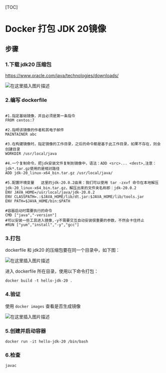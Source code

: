 [TOC]

# Docker 打包 JDK 20镜像

## 步骤

### 1.下载 jdk20 压缩包

https://www.oracle.com/java/technologies/downloads/

![在这里插入图片描述](https://img-blog.csdnimg.cn/d9805a02e79144be9dc35cebcef3311e.png)



### 2.编写 dockerfile



```shell

#1.指定基础镜像，并且必须是第一条指令
FROM centos:7

#2.指明该镜像的作者和其电子邮件
MAINTAINER abc

#3.在构建镜像时，指定镜像的工作目录，之后的命令都是基于此工作目录，如果不存在，则会创建目录
WORKDIR /usr/local/java

#4.一个复制命令，把jdk安装文件复制到镜像中，语法：ADD <src>... <dest>,注意：jdk*.tar.gz使用的是相对路径
ADD jdk-20_linux-x64_bin.tar.gz /usr/local/java/

#5.配置环境变量   这里的jdk-20.0.2由来：我们可以使用 tar -zxvf 命令在本地解压jdk-20_linux-x64_bin.tar.gz，解压出来的文件夹名称即：jdk-20.0.2
ENV JAVA_HOME=/usr/local/java/jdk-20.0.2
ENV CLASSPATH=.:$JAVA_HOME/lib/dt.jar:$JAVA_HOME/lib/tools.jar
ENV PATH=$JAVA_HOME/bin:$PATH

#容器启动时需要执行的命令
CMD ["java","-version"]
#可以安装一些工具进入镜像,-y不需要交互自动安装很重要的参数，不然会卡住终止
#RUN ["yum","install","-y","gcc"]

```



### 3.打包

dockerfile 和 jdk20 的压缩包要在同一个目录中，如下图：

![在这里插入图片描述](https://img-blog.csdnimg.cn/f62d626dd2c44699a927a0fcfe60872a.png)

进入 dockerfile 所在目录，使用以下命令打包：

`docker build -t hello-jdk-20 .`



### 4.验证

使用 `docker images` 查看是否生成镜像

![在这里插入图片描述](https://img-blog.csdnimg.cn/12abfd8dd95a44ebb22092bdb8ea7faa.png)



### 5.创建并启动容器

`docker run -it hello-jdk-20 /bin/bash`



### 6.检查

`javac` 